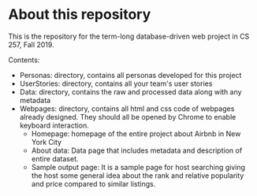 # About this repository
This is the repository for the term-long database-driven web project in CS 257, Fall 2019.

Contents:
- Personas: directory, contains all personas developed for this project
- UserStories: directory, contains all your team's user stories
- Data: directory, contains the raw and processed data along with any metadata
- Webpages: directory, contains all html and css code of webpages already designed. They should all be opened by Chrome to enable keyboard interaction.
  - Homepage: homepage of the entire project about Airbnb in New York City 
  - About data: Data page that includes metadata and description of entire dataset.
  - Sample output page: It is a sample page for host searching giving the host some general idea about the rank and relative popularity and price compared to similar listings.
